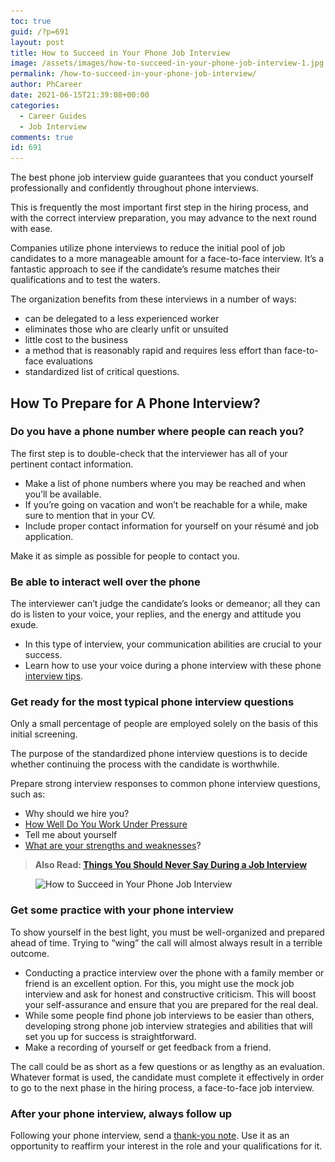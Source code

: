 ```yaml
---
toc: true
guid: /?p=691
layout: post
title: How to Succeed in Your Phone Job Interview
image: /assets/images/how-to-succeed-in-your-phone-job-interview-1.jpg
permalink: /how-to-succeed-in-your-phone-job-interview/
author: PhCareer
date: 2021-06-15T21:39:08+00:00
categories:
  - Career Guides
  - Job Interview
comments: true
id: 691
---
```

The best phone job interview guide guarantees that you conduct yourself professionally and confidently throughout phone interviews.

This is frequently the most important first step in the hiring process, and with the correct interview preparation, you may advance to the next round with ease.

Companies utilize phone interviews to reduce the initial pool of job candidates to a more manageable amount for a face-to-face interview. It&#8217;s a fantastic approach to see if the candidate&#8217;s resume matches their qualifications and to test the waters.

The organization benefits from these interviews in a number of ways:

* can be delegated to a less experienced worker
* eliminates those who are clearly unfit or unsuited
* little cost to the business
* a method that is reasonably rapid and requires less effort than face-to-face evaluations
* standardized list of critical questions.

## **How To Prepare for A Phone Interview?**

### **Do you have a phone number where people can reach you?**

The first step is to double-check that the interviewer has all of your pertinent contact information.

* Make a list of phone numbers where you may be reached and when you&#8217;ll be available.
* If you&#8217;re going on vacation and won&#8217;t be reachable for a while, make sure to mention that in your CV.
* Include proper contact information for yourself on your résumé and job application.

Make it as simple as possible for people to contact you.

### **Be able to interact well over the phone**

The interviewer can&#8217;t judge the candidate&#8217;s looks or demeanor; all they can do is listen to your voice, your replies, and the energy and attitude you exude.

* In this type of interview, your communication abilities are crucial to your success.
* Learn how to use your voice during a phone interview with these phone [interview tips](/category/interview-tips/).

### **Get ready for the most typical phone interview questions**

Only a small percentage of people are employed solely on the basis of this initial screening.

The purpose of the standardized phone interview questions is to decide whether continuing the process with the candidate is worthwhile.

Prepare strong interview responses to common phone interview questions, such as:

* Why should we hire you?
* [How Well Do You Work Under Pressure](/how-to-answer-how-well-do-you-work-under-pressure-during-interview/)
* Tell me about yourself
* [What are your strengths and weaknesses](/how-to-answer-interview-questions-about-weakness/)?

<blockquote class="wp-block-quote">
  <p>
    <strong>Also Read: <a href="/things-you-should-never-say-during-a-job-interview/">Things You Should Never Say During a Job Interview</a></strong>
  </p>
</blockquote>

<div class="wp-block-image">
  <figure class="aligncenter size-large"><img loading="lazy" width="500" height="330" src="/wp-content/uploads/2021/06/How-to-Succeed-in-Your-Phone-Job-Interview.jpg" alt="How to Succeed in Your Phone Job Interview" class="wp-image-692" srcset="/wp-content/uploads/2021/06/How-to-Succeed-in-Your-Phone-Job-Interview.jpg 500w, /wp-content/uploads/2021/06/How-to-Succeed-in-Your-Phone-Job-Interview-300x198.jpg 300w" sizes="(max-width: 500px) 100vw, 500px" /></figure>
</div>

### **Get some practice with your phone interview**

To show yourself in the best light, you must be well-organized and prepared ahead of time. Trying to &#8220;wing&#8221; the call will almost always result in a terrible outcome.

* Conducting a practice interview over the phone with a family member or friend is an excellent option. For this, you might use the mock job interview and ask for honest and constructive criticism. This will boost your self-assurance and ensure that you are prepared for the real deal.
* While some people find phone job interviews to be easier than others, developing strong phone job interview strategies and abilities that will set you up for success is straightforward.
* Make a recording of yourself or get feedback from a friend.

The call could be as short as a few questions or as lengthy as an evaluation. Whatever format is used, the candidate must complete it effectively in order to go to the next phase in the hiring process, a face-to-face job interview.

### **After your phone interview, always follow up**

Following your phone interview, send a [thank-you note](/thank-you-note-after-a-job-interview/). Use it as an opportunity to reaffirm your interest in the role and your qualifications for it.